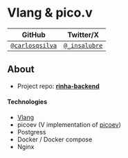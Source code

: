 # Vlang & pico.v

| GitHub | Twitter/X |
| ------ | --------- |
| [`@carlosqsilva`](https://github.com/carlosqsilva) | [`@_insalubre`](https://twitter.com/_insalubre) |

## About
- Project repo: [**rinha-backend**](https://github.com/carlosqsilva/rinha-2023-q3)

#### Technologies
- [Vlang](https://vlang.io/)
- picoev (V implementation of [picoev](https://github.com/kazuho/picoev))
- Postgress
- Docker / Docker compose
- Nginx

